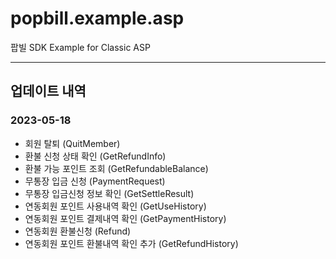 ﻿# popbill.example.asp
팝빌 SDK Example for Classic ASP


---
## 업데이트 내역

### 2023-05-18
- 회원 탈퇴 (QuitMember)
- 환불 신청 상태 확인 (GetRefundInfo)
- 환불 가능 포인트 조회  (GetRefundableBalance)
- 무통장 입금 신청 (PaymentRequest)
- 무통장 입금신청 정보 확인 (GetSettleResult)
- 연동회원 포인트 사용내역 확인 (GetUseHistory)
- 연동회원 포인트 결제내역 확인 (GetPaymentHistory)
- 연동회원 환불신청 (Refund)
- 연동회원 포인트 환불내역 확인 추가 (GetRefundHistory)